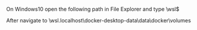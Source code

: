 On Windows10 open the following path in File Explorer and type \\wsl$

After navigate to \\wsl.localhost\docker-desktop-data\data\docker\volumes
